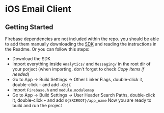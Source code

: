 # iOS Email Client

## Getting Started

Firebase dependencies are not included within the repo. you should be able to add them manually downloading the [SDK](https://firebase.google.com/download/ios) and reading the instructions in the Readme. Or you can follow this steps:
- Download the SDK
- Import everything inside `Analytics/` and `Messaging/` in the root dir of your porject (when importing, don't forget to check *Copy items if needed*)
- Go to App -> Build Settings -> Other Linker Flags, double-click it, double-click `+` and add `-ObjC`
- Import `Firebase.h` and `module.modulemap`
- Go to App -> Build Settings -> User Header Search Paths, double-click it, double-click `+` and add `${SRCROOT}/app_name`
Now you are ready to build and run the project